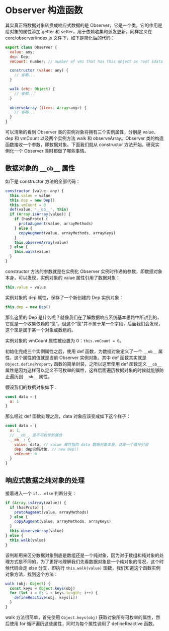# Observer 构造函数

其实真正将数据对象转换成响应式数据的是 Observer，它是一个类，它的作用是给对象的属性添加 getter 和 setter，用于依赖收集和派发更新，同样定义在 core/observer/index.js 文件下，如下是简化后的代码：

```js
export class Observer {
  value: any;
  dep: Dep;
  vmCount: number; // number of vms that has this object as root $data

  constructor (value: any) {
    // 省略...
  }

  walk (obj: Object) {
    // 省略...
  }
  
  observeArray (items: Array<any>) {
    // 省略...
  }
}
```

可以清晰的看到 Observer 类的实例对象将拥有三个实例属性，分别是 value、dep 和 vmCount 以及两个实例方法 walk 和 observeArray。Observer 类的构造函数接收一个参数，即数据对象。下面我们就从 constructor 方法开始，研究实例化一个 Observer 类时都做了哪些事情。

## 数据对象的 `__ob__` 属性

如下是 constructor 方法的全部代码：

```js
constructor (value: any) {
  this.value = value
  this.dep = new Dep()
  this.vmCount = 0
  def(value, '__ob__', this)
  if (Array.isArray(value)) {
    if (hasProto) {
      protoAugment(value, arrayMethods)
    } else {
      copyAugment(value, arrayMethods, arrayKeys)
    }
    this.observeArray(value)
  } else {
    this.walk(value)
  }
}
```

constructor 方法的参数就是在实例化 Observer 实例时传递的参数，即数据对象本身，可以发现，实例对象的 value 属性引用了数据对象：

```js
this.value = value
```

实例对象的 dep 属性，保存了一个新创建的 Dep 实例对象：

```js
this.dep = new Dep()
```

那么这里的 Dep 是什么呢？就像我们在了解数据响应系统基本思路中所讲到的，它就是一个收集依赖的“筐”。但这个“筐”并不属于某一个字段，后面我们会发现，这个筐是属于某一个对象或数组的。

实例对象的 vmCount 属性被设置为 0：`this.vmCount = 0`。

初始化完成三个实例属性之后，使用 def 函数，为数据对象定义了一个 `__ob__` 属性，这个属性的值就是当前 Observer 实例对象。其中 def 函数其实就是 `Object.defineProperty` 函数的简单封装，之所以这里使用 def 函数定义 `__ob__` 属性是因为这样可以定义不可枚举的属性，这样后面遍历数据对象的时候就能够防止遍历到 `__ob__` 属性。

假设我们的数据对象如下：

```js
const data = {
  a: 1
}
```

那么经过 def 函数处理之后，data 对象应该变成如下这个样子：

```js
const data = {
  a: 1,
  // __ob__ 是不可枚举的属性
  __ob__: {
    value: data, // value 属性指向 data 数据对象本身，这是一个循环引用
    dep: dep实例对象, // new Dep()
    vmCount: 0
  }
}
```

## 响应式数据之纯对象的处理

接着进入一个 `if...else` 判断分支：

```js
if (Array.isArray(value)) {
  if (hasProto) {
    protoAugment(value, arrayMethods)
  } else {
    copyAugment(value, arrayMethods, arrayKeys)
  }
  this.observeArray(value)
} else {
  this.walk(value)
}
```

该判断用来区分数据对象到底是数组还是一个纯对象，因为对于数组和纯对象的处理方式是不同的，为了更好地理解我们先看数据对象是一个纯对象的情况，这个时候代码会走 else 分支，即执行 `this.walk(value)` 函数，我们知道这个函数实例对象方法，找到这个方法：

```js
walk (obj: Object) {
  const keys = Object.keys(obj)
  for (let i = 0; i < keys.length; i++) {
    defineReactive(obj, keys[i])
  }
}
```

walk 方法很简单，首先使用 `Object.keys(obj)` 获取对象所有可枚举的属性，然后使用 for 循环遍历这些属性，同时为每个属性调用了 defineReactive 函数。
